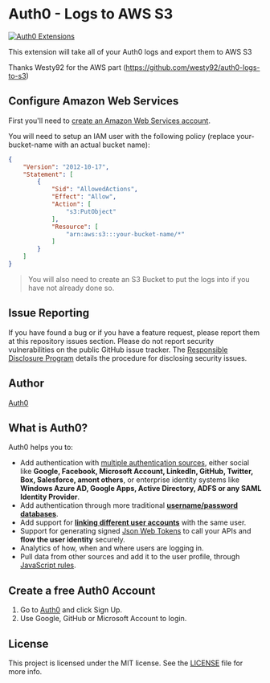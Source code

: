 # Auth0 - Logs to AWS S3

[![Auth0 Extensions](http://cdn.auth0.com/extensions/assets/badge.svg)](https://sandbox.it.auth0.com/api/run/auth0-extensions/extensions-badge?webtask_no_cache=1)

This extension will take all of your Auth0 logs and export them to AWS S3

Thanks Westy92 for the AWS part (https://github.com/westy92/auth0-logs-to-s3)



## Configure Amazon Web Services

First you'll need to [create an Amazon Web Services account](https://aws.amazon.com/).

You will need to setup an IAM user with the following policy (replace your-bucket-name with an actual bucket name):

```json
{
    "Version": "2012-10-17",
    "Statement": [
        {
            "Sid": "AllowedActions",
            "Effect": "Allow",
            "Action": [
                "s3:PutObject"
            ],
            "Resource": [
                "arn:aws:s3:::your-bucket-name/*"
            ]
        }
    ]
}
```

> You will also need to create an S3 Bucket to put the logs into if you have not already done so.

## Issue Reporting

If you have found a bug or if you have a feature request, please report them at this repository issues section. Please do not report security vulnerabilities on the public GitHub issue tracker. The [Responsible Disclosure Program](https://auth0.com/whitehat) details the procedure for disclosing security issues.

## Author

[Auth0](auth0.com)

## What is Auth0?

Auth0 helps you to:

* Add authentication with [multiple authentication sources](https://docs.auth0.com/identityproviders), either social like **Google, Facebook, Microsoft Account, LinkedIn, GitHub, Twitter, Box, Salesforce, amont others**, or enterprise identity systems like **Windows Azure AD, Google Apps, Active Directory, ADFS or any SAML Identity Provider**.
* Add authentication through more traditional **[username/password databases](https://docs.auth0.com/mysql-connection-tutorial)**.
* Add support for **[linking different user accounts](https://docs.auth0.com/link-accounts)** with the same user.
* Support for generating signed [Json Web Tokens](https://docs.auth0.com/jwt) to call your APIs and **flow the user identity** securely.
* Analytics of how, when and where users are logging in.
* Pull data from other sources and add it to the user profile, through [JavaScript rules](https://docs.auth0.com/rules).

## Create a free Auth0 Account

1. Go to [Auth0](https://auth0.com) and click Sign Up.
2. Use Google, GitHub or Microsoft Account to login.

## License

This project is licensed under the MIT license. See the [LICENSE](LICENSE) file for more info.
